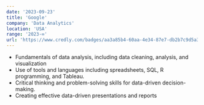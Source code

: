 ```yaml
---
date: '2023-09-23'
title: 'Google'
company: 'Data Analytics'
location: 'USA'
range: '2023-∞'
url: 'https://www.credly.com/badges/aa3a85b4-60aa-4e34-87e7-db2b7c9d5a3d/linked_in_profile'
---
```


- Fundamentals of data analysis, including data cleaning, analysis, and visualization
- Use of tools and languages including spreadsheets, SQL, R programming, and Tableau.
- Critical thinking and problem-solving skills for data-driven decision-making.
- Creating effective data-driven presentations and reports
